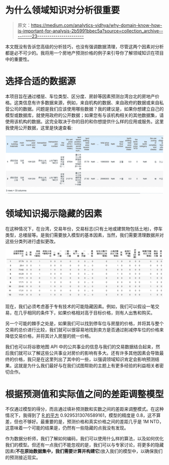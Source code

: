 # 为什么领域知识对分析很重要

> 原文：<https://medium.com/analytics-vidhya/why-domain-know-how-is-important-for-analysis-2b5991bbec5a?source=collection_archive---------23----------------------->

本文既没有告诉您高级的分析技巧，也没有强调数据清理，尽管这两个因素对分析都是必不可少的。我将用一个房地产预测价格的例子来引导你了解领域知识在项目中的重要性。

# 选择合适的数据源

本项目旨在通过楼层、车位类型、区分度、房龄等因素预测台湾台北的房地产价格。这类信息有许多数据来源，例如，来自机构的数据、来自政府的数据或来自私营公司的数据。问题是我们应该使用哪些数据？我的建议是，如果你想建立自己的模型或数据库，就使用政府的公开数据；如果您有与该机构相关的其他数据集，请使用该机构的数据。这完全取决于你的目的和你想提供什么样的应用或服务。这里我使用公开数据，这里是快速查看:

![](img/91f078223c0b6ef40102406cc12f4ae5.png)

# 领域知识揭示隐藏的因素

在这种情况下，在台湾，交易年份，交易标志(只有土地或建筑物包括土地)，停车类型，总楼层等。是我们需要放入模型的基本因素，当然，我们需要清理数据并对这些分类列进行虚拟更改。

![](img/7c9bddaa3d032815133c9ffd22ae3a4e.png)

现在，我们必须考虑基于专有技术的可能隐藏因素。例如，我们可以假设一笔交易，在几乎相同的条件下，如果价格相对高于目标价格，则有人出售和购买。

另一个可能的棘手之处是，如果我们可以找到停车位与房屋的价格，并将其与整个交易的总价进行比较，我们就可以很容易地找到卖方是否通过削减停车位的价格来降低交易价格，并将其计入房屋的统一价格。

我们也可以将谷歌地图 API 中的公共事业的信息与我们的交易数据结合起来，然后我们就可以了解这些公共事业对房价的影响有多大。还有许多其他因素会导致最终的价格，我只是在这里列出了其中的一些，以强调领域知识肯定会影响预测结果。这就是为什么我们最好与在我们试图帮助的主题上有更多经验的利益相关者密切合作。

# 根据预测值和实际值之间的差距调整模型

不仅通过模型的得分，而且通过填补预测数和实数之间的差距来调整模式。在这种情况下，我得到了 [R 的平方](https://www.investopedia.com/terms/r/r-squared.asp) 0.9295313076589161，模型的精度是 0.8，这不算差，但也不够好。最重要的是，预测价格和真实价格之间的差距几乎是 1M NTD，这意味着一个可能的结果是，仍然有一些隐藏的点我没有发现。

作为数据分析师，我们了解如何编码，我们可以使用什么样的算法，以及如何优化我们的模型。但还有一点我们不能忽视的是，我们可以与专家讨论，将更多的隐藏因素(**不在原始数据集中，我们需要计算并构建它**)放入我们的模型中，以确保我们的预测接近现实。